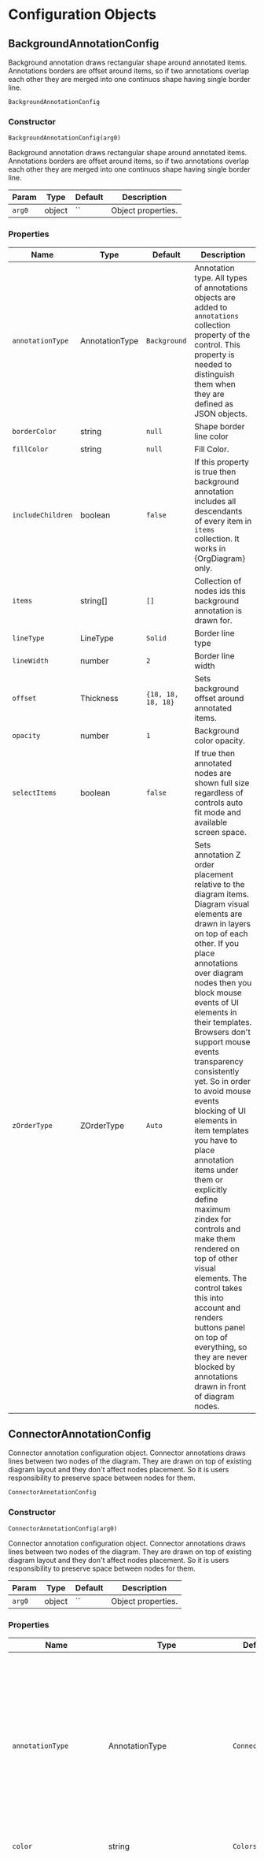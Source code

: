 # Configuration Objects
## <a name="BackgroundAnnotationConfig" id="BackgroundAnnotationConfig">BackgroundAnnotationConfig</a>
Background annotation draws rectangular shape around annotated items. Annotations borders are offset around items, so if two annotations overlap each other they are merged into one continuos shape having single border line.

 `BackgroundAnnotationConfig` 

### Constructor

 `BackgroundAnnotationConfig(arg0)` 

Background annotation draws rectangular shape around annotated items. Annotations borders are offset around items, so if two annotations overlap each other they are merged into one continuos shape having single border line.

| Param | Type | Default | Description | 
| --- | --- | --- | --- | 
 | `arg0` | object | `` | Object properties. | 

### Properties
| Name | Type | Default | Description | 
| --- | --- | --- | --- | 
 | `annotationType` | AnnotationType | `Background` | Annotation type. All types of annotations objects are added to `annotations` collection property of the control. This property is needed to distinguish them when they are defined as JSON objects. | 
 | `borderColor` | string | `null` | Shape border line color | 
 | `fillColor` | string | `null` | Fill Color. | 
 | `includeChildren` | boolean | `false` | If this property is true then background annotation includes all descendants of every item in `items` collection. It works in {OrgDiagram} only. | 
 | `items` | string[] | `[]` | Collection of nodes ids this background annotation is drawn for. | 
 | `lineType` | LineType | `Solid` | Border line type | 
 | `lineWidth` | number | `2` | Border line width | 
 | `offset` | Thickness | `{18, 18, 18, 18}` | Sets background offset around annotated items. | 
 | `opacity` | number | `1` | Background color opacity. | 
 | `selectItems` | boolean | `false` | If true then annotated nodes are shown full size regardless of controls auto fit mode and available screen space. | 
 | `zOrderType` | ZOrderType | `Auto` | Sets annotation Z order placement relative to the diagram items. Diagram visual elements are drawn in layers on top of each other. If you place annotations over diagram nodes then you block mouse events of UI elements in their templates. Browsers don't support mouse events transparency consistently yet. So in order to avoid mouse events blocking of UI elements in item templates you have to place annotation items under them or explicitly define maximum zindex for controls and make them rendered on top of other visual elements. The control takes this into account and renders buttons panel on top of everything, so they are never blocked by annotations drawn in front of diagram nodes. | 

## <a name="ConnectorAnnotationConfig" id="ConnectorAnnotationConfig">ConnectorAnnotationConfig</a>
Connector annotation configuration object. Connector annotations draws lines between two nodes of the diagram. They are drawn on top of existing diagram layout and they don't affect nodes placement. So it is users responsibility to preserve space between nodes for them.

 `ConnectorAnnotationConfig` 

### Constructor

 `ConnectorAnnotationConfig(arg0)` 

Connector annotation configuration object. Connector annotations draws lines between two nodes of the diagram. They are drawn on top of existing diagram layout and they don't affect nodes placement. So it is users responsibility to preserve space between nodes for them.

| Param | Type | Default | Description | 
| --- | --- | --- | --- | 
 | `arg0` | object | `` | Object properties. | 

### Properties
| Name | Type | Default | Description | 
| --- | --- | --- | --- | 
 | `annotationType` | AnnotationType | `Connector` | Annotation type. All types of annotations objects are added to `annotations` collection property of the control. This property is needed to distinguish them when they are defined as JSON objects. | 
 | `color` | string | `Colors.Black` | Color | 
 | `connectorPlacementType` | ConnectorPlacementType | `Offbeat` | Connector placement type defines style of connector line drawing over diagram layout. It supports two options: the `Straight` is classic direct line connecting two nodes, this is the most expected style of connector annotation drawing over diagram, the second style is called `Offbeat` and it is designed to dynamically adopt to nodes mutual location and gap between them. It uses free hand line style drawing going from start to the end node. Since every diagram is packed with various connection lines, this annotation placement style is deliberately made not straight, so it can be noticeable on top of other lines of the diagram. | 
 | `connectorShapeType` | ConnectorShapeType | `OneWay` | Connector shape type defines number of lines and arrows at their ends drawn between nodes of the connector annotation. This feature combined with basic conflict resolution, which places overlapping annotations in parallel when they overlap each other, gives you full flexibility over variations of possible connector lines between two given nodes of diagram. | 
 | `fromItem` | string | `null` | The start node of connection line | 
 | `label` | string | `null` | Label. Label styled with css class name "bp-connector-label". | 
 | `labelPlacementType` | ConnectorLabelPlacementType | `Between` | Label placement relative to connector annotation. Connector annotation is bound and drawn between two nodes defined by two properties: `fromItem` and `toItem`. Label can be placed close to "start", "end" nodes or in between of them along the connector line. | 
 | `labelSize` | Size | `{60, 30}` | Label size | 
 | `lineType` | LineType | `Solid` | Line pattern | 
 | `lineWidth` | number | `2` | Border line width. | 
 | `offset` | Thickness | `{0, 0, 0, 0}` | Connector line end points offset. By default connection lines start from the margin of the node's rectangle. If offset is positive then start point goes from outside of the rectangle, if it is negative then it starts from inside of the nodes rectangle. | 
 | `selectItems` | boolean | `true` | If true then annotated nodes are shown full size regardless of controls auto fit mode and available screen space. | 
 | `toItem` | string | `null` | The end node of connection line | 
 | `zOrderType` | ZOrderType | `Foreground` | Sets annotation Z order placement relative to the diagram items. Diagram visual elements are drawn in layers on top of each other. If you place annotations over diagram nodes then you block mouse events of UI elements in their templates. Browsers don't support mouse events transparency consistently yet. So in order to avoid mouse events blocking of UI elements in item templates you have to place annotation items under them or explicitly define maximum zindex for controls and make them rendered on top of other visual elements. The control takes this into account and renders buttons panel on top of everything, so they are never blocked by annotations drawn in front of diagram nodes. | 

## <a name="HighlightPathAnnotationConfig" id="HighlightPathAnnotationConfig">HighlightPathAnnotationConfig</a>
Highlight path annotation configuration object. Highlight path annotation traces path between given sequence of nodes over existing connector lines in the diagram.

 `HighlightPathAnnotationConfig` 

### Constructor

 `HighlightPathAnnotationConfig(arg0)` 

Highlight path annotation configuration object. Highlight path annotation traces path between given sequence of nodes over existing connector lines in the diagram.

| Param | Type | Default | Description | 
| --- | --- | --- | --- | 
 | `arg0` | object | `` | Object properties. | 

### Properties
| Name | Type | Default | Description | 
| --- | --- | --- | --- | 
 | `annotationType` | AnnotationType | `HighlightPath` | Annotation type. All types of annotations objects are added to `annotations` collection property of the control. This property is needed to distinguish them when they are defined as JSON objects. | 
 | `color` | string | `Colors.Red` | Line color | 
 | `items` | string[] | `[]` | Collection of nodes ids this annotation is drawn for. Please, pay attention that this is array of nodes ids. So if diagram finds wrong path from start to end node you have possibility to define every intermediate node in the sequence yourself. | 
 | `lineType` | LineType | `Solid` | Line type | 
 | `lineWidth` | number | `2` | Border line width | 
 | `opacity` | number | `1` | Opacity. | 
 | `selectItems` | boolean | `false` | If true then annotated nodes are shown full size regardless of controls auto fit mode and available screen space. | 
 | `showArrows` | boolean | `true` | If true then annotation has arrows along the highlight path line. | 
 | `zOrderType` | ZOrderType | `Foreground` | Sets annotation Z order placement relative to the diagram items. Diagram visual elements are drawn in layers on top of each other. If you place annotations over diagram nodes then you block mouse events of UI elements in their templates. Browsers don't support mouse events transparency consistently yet. So in order to avoid mouse events blocking of UI elements in item templates you have to place annotation items under them or explicitly define maximum zindex for controls and make them rendered on top of other visual elements. The control takes this into account and renders buttons panel on top of everything, so they are never blocked by annotations drawn in front of diagram nodes. | 

## <a name="LabelAnnotationConfig" id="LabelAnnotationConfig">LabelAnnotationConfig</a>
In-layout label annotation. Label annotations are placed in layout between nodes, they preserve space between nodes, so they don't overlap neighboring nodes. Label annotations are designed for auto placement and bundling of connection lines between nodes when needed.

 `LabelAnnotationConfig` 

### Constructor

 `LabelAnnotationConfig(arg0)` 

In-layout label annotation. Label annotations are placed in layout between nodes, they preserve space between nodes, so they don't overlap neighboring nodes. Label annotations are designed for auto placement and bundling of connection lines between nodes when needed.

| Param | Type | Default | Description | 
| --- | --- | --- | --- | 
 | `arg0` | object | `` | Object properties. | 

### Properties
| Name | Type | Default | Description | 
| --- | --- | --- | --- | 
 | `annotationType` | AnnotationType | `Label` | Annotation type. All types of annotations objects are added to `annotations` collection property of the control. This property is needed to distinguish them when they are defined as JSON objects. | 
 | `fromItem` | string | `null` | This is the item id you are creating annotation for. | 
 | `itemTitleColor` | string | `Colors.RoyalBlue` | Default template title background color. | 
 | `templateName` | string | `null` | Template name used to render this label. | 
 | `title` | string | `null` | Title. Annotation label text, it is styled with css class name "bp-connector-label". | 
 | `toItems` | string[] | `[]` | This collection should contain only child or parent items of the annotated item. It cannot contain children and parents at the same time. If it contain sub set of children then annotation label bundles children into subset and annotations form cascades of labels over connection lines in the diagram. | 

## <a name="LevelAnnotationConfig" id="LevelAnnotationConfig">LevelAnnotationConfig</a>
Level annotation highlights same level nodes of the diagram via drawing continuous rectangular shape from side to side in their background. Stripe has optional title on the side of the diagram view area. Title may be placed inside or outside of the diagram. If it is placed inside, it is drawn in the background and does not occupy space.

 `LevelAnnotationConfig` 

### Constructor

 `LevelAnnotationConfig(arg0)` 

Level annotation highlights same level nodes of the diagram via drawing continuous rectangular shape from side to side in their background. Stripe has optional title on the side of the diagram view area. Title may be placed inside or outside of the diagram. If it is placed inside, it is drawn in the background and does not occupy space.

| Param | Type | Default | Description | 
| --- | --- | --- | --- | 
 | `arg0` | object | `` | Object properties. | 

### Properties
| Name | Type | Default | Description | 
| --- | --- | --- | --- | 
 | `annotationType` | AnnotationType | `Level` | Annotation type. All types of annotations objects are added to `annotations` collection property of the control. This property is needed to distinguish them when they are defined as a type less JSON objects. | 
 | `borderColor` | string | `null` | Background stripe border line color | 
 | `fillColor` | string | `"#D4D4D4"` | Background stripe fill Color. | 
 | `levels` | string[] | `[]` | Collection of levels this level annotation is drawn for. | 
 | `lineType` | LineType | `Solid` | Background stripe border line type | 
 | `lineWidth` | Thickness | `{0, 0, 0, 0}` | Background stripe border line width. Use {Thickness} to set border width individually per side. | 
 | `offset` | Thickness | `{0, 0, 0, 0}` | Sets background offset relative to default position. | 
 | `opacity` | number | `1` | Background color opacity. | 
 | `title` | string | `null` | Level Title. | 
 | `titleColor` | string | `null` | The level title background color. | 
 | `titleFontColor` | string | `null` | Title font color. | 

## <a name="PaletteItemConfig" id="PaletteItemConfig">PaletteItemConfig</a>
Palette Item configuration object defines cross family connections lines styles. Multi-parent diagrams have cross hierarchy relation lines, so in order to make their visual tracing more easy on diagram every connection line can be styled differently. (This is the same approach as for visualization of regular classic line charts. If we have multiple lines in chart area it makes sense to style every line individually.)

 `PaletteItemConfig` 

### Constructor

 `PaletteItemConfig(arg0, arg1, arg2)` 

Palette Item configuration object defines cross family connections lines styles. Multi-parent diagrams have cross hierarchy relation lines, so in order to make their visual tracing more easy on diagram every connection line can be styled differently. (This is the same approach as for visualization of regular classic line charts. If we have multiple lines in chart area it makes sense to style every line individually.)

| Param | Type | Default | Description | 
| --- | --- | --- | --- | 
 | `arg0` | PaletteItemConfig | `` | Palette properties object. | 
 | `arg0` | string | `` | Line color | 
 | `arg1` | number | `` | Line width | 
 | `arg2` | LineType | `` | Line type | 

### Properties
| Name | Type | Default | Description | 
| --- | --- | --- | --- | 
 | `lineColor` | string | `Colors.Silver` | Line color | 
 | `lineType` | LineType | `Solid` | Line type | 
 | `lineWidth` | number | `1` | Line width | 

## <a name="ShapeAnnotationConfig" id="ShapeAnnotationConfig">ShapeAnnotationConfig</a>
Shape annotation configuration object. Shape annotation is a possibility to draw some geometrical shapes over nodes of the diagram.

 `ShapeAnnotationConfig` 

### Constructor

 `ShapeAnnotationConfig(arg0)` 

Shape annotation configuration object. Shape annotation is a possibility to draw some geometrical shapes over nodes of the diagram.

| Param | Type | Default | Description | 
| --- | --- | --- | --- | 
 | `arg0` | object | `` | Object properties. | 

### Properties
| Name | Type | Default | Description | 
| --- | --- | --- | --- | 
 | `annotationType` | AnnotationType | `Shape` | Annotation type. All types of annotations objects are added to `annotations` collection property of the control. This property is needed to distinguish them when they are defined as JSON objects. | 
 | `borderColor` | string | `null` | Shape border line color | 
 | `cornerRadius` | string, number | `"10%"` | Corner radius. Body corner radius in percents or pixels. For applicable shapes only. | 
 | `fillColor` | string | `null` | Shape fill color | 
 | `items` | string[] | `[]` | Collection of nodes ids this shape annotation is drawn for. | 
 | `label` | string | `null` | Label. Label styled with css class name "bp-connector-label". | 
 | `labelOffset` | number | `4` | Label offset from shape in pixels. | 
 | `labelPlacement` | PlacementType | `Auto` | Label placement relative to the annotation. | 
 | `labelSize` | Size | `{60, 30}` | Label size | 
 | `lineType` | LineType | `Solid` | Border line type | 
 | `lineWidth` | number | `2` | Border line width | 
 | `offset` | Thickness | `{0, 0, 0, 0}` | Sets shape offset around annotated items. | 
 | `opacity` | number | `1` | Background color opacity. | 
 | `selectItems` | boolean | `false` | If true then annotated nodes are shown full size regardless of controls auto fit mode and available screen space. | 
 | `shapeType` | ShapeType | `Rectangle` | Shape | 
 | `zOrderType` | ZOrderType | `Auto` | Sets annotation Z order placement relative to the diagram items. Diagram visual elements are drawn in layers on top of each other. If you place annotations over diagram nodes then you block mouse events of UI elements in their templates. Browsers don't support mouse events transparency consistently yet. So in order to avoid mouse events blocking of UI elements in item templates you have to place annotation items under them or explicitly define maximum zindex for controls and make them rendered on top of other visual elements. The control takes this into account and renders buttons panel on top of everything, so they are never blocked by annotations drawn in front of diagram nodes. | 

## <a name="TemplateConfig" id="TemplateConfig">TemplateConfig</a>
Template configuration object defines DOM elements for node content, cursor and highlight visual representation. They are grouped into one configuration object because if we decide to customize cursor or highlight templates most likely we are going to make them item template specific. At the same time control does not require all 3 of them to be defined. If cursor or highlight templates properties are not set in template configuration object then control uses internal default template for all of them. Generally all 3 templates can be set to null, so default templates are going to be used by control.

 `TemplateConfig` 

### Properties
| Name | Type | Default | Description | 
| --- | --- | --- | --- | 
 | `cursorBorderWidth` | number | `2` | Cursor frame border width. | 
 | `cursorPadding` | Thickness | `{3, 3, 3, 3}` | Cursor frame offset from node. | 
 | `cursorTemplate` | string, object | `null` | Cursor Template. The control calls `onCursorRender` callback function when specific node cursor needs to be rendered with this template. | 
 | `highlightBorderWidth` | number | `1` | Highlight frame border width. | 
 | `highlightPadding` | Thickness | `{2, 2, 2, 2}` | Highlight frame offset from node. | 
 | `highlightTemplate` | string, object | `null` | Highlight Template. The control calls `onHighlightRender` callback function when specific node highlight needs to be rendered with this template. | 
 | `isActive` | boolean | `true` | If true it makes templated items inactive in diagram layout. Inactive items are regular items excluded from navigation, that means when use auto fit mode, selection of neighboring node to inactive item makes all nodes of inactive item shown in full size as well. Inactive items play a role of in layout annotations having no user interaction and templated with HTML. For example they can be used to add titles into family diagram layout or terminator items indicating that upon reaching them diagram would load extra nodes into layout. | 
 | `itemBorderWidth` | number | `1` | Border width. We use archaic method to layout cursor and highlight frames around nodes, so we need to know border width in order measure gaps between them properly. | 
 | `itemSize` | Size | `{120, 100}` | Size. Control deals with fixed size layout, it makes no guesses about content and size of nodes. So we don't support in any form nodes auto sizing. In order to support such feature control should measure content of every node before rendering cycle. Taking into account that nodes visibility depends on available space it is going to be infinite loop of diagram layout and nodes measure iterations. The more space we provide to nodes the less number of diagram nodes is going to be visible. So control expect that node size is hard valued in template configuration. | 
 | `itemTemplate` | string, object | `null` | Item template. Supported template formats: Control provide two distinct ways to define item templates. The original one is based on setting HTML elements content via innerHTML DOM element property, see following reference at https://developer.mozilla.org web site for more details. The modern way is to use JSON ML library that is our recommended solution for templates definition, see following web site for more details http://www.jsonml.org/. This is only 3d party MIT licensed code included into our code base, everything else is 100% authentic. We adopted it with minor modifications, it generally works according to its original design. The control calls `onItemRender` callback function when specific node cursor needs to be rendered with this template. | 
 | `minimizedItemBorderColor` | string | `null` | Marker border line color. By default it is the same as `itemTitleColor` of rendered node. | 
 | `minimizedItemCornerRadius` | number | `null` | Marker corder radius for simple squares. By default it is null and dots displayed as cycles. If corner radius set to 0 then they are displayed as regular squares. | 
 | `minimizedItemFillColor` | string | `null` | Marker fill color. By default it is the same as `itemTitleColor` of rendered node. | 
 | `minimizedItemLineWidth` | number | `1` | Marker border line width | 
 | `minimizedItemOpacity` | number | `1` | Marker fill color opacity. | 
 | `minimizedItemShapeType` | ShapeType | `null` | Marker type. The shape of the marker when node is minimized by auto fit. The control supports auto fit of the diagram into available screen space. When diagram size significantly larger than available screen space, its scrolling and navigation becomes problematic, so control supports automatic diagram fit into the screen space via rendering some of its nodes in form of small markers. So this option sets marker shape for nodes templated with this template. | 
 | `minimizedItemSize` | Size | `{4, 4}` | Marker size. | 
 | `name` | string | `null` | Name. Every template configuration object has name property, it is being used to reference templates from items. This name is used to as an argument of call back rendering function as well. If item has not template name set it uses default template for rendering. | 

### Templates Properties
| Name | Type | Default | Description | 
| --- | --- | --- | --- | 
 | `hasButtons` | boolean | `Enabled.Auto` | Sets buttons panel visibility. `Auto` - depends on master config `hasButtons` property setting. `True` - visible `False` - hidden | 

**Events**

 `onButtonsRender(event, data)` 

On buttons panel render event. This callback function is called to render context of buttons panel. It is used to replace `buttons` collection property in the control. So we preserve context buttons panel as a functional concept, but eliminate buttons customization API.

| Param | Type | Default | Description | 
| --- | --- | --- | --- | 
 | `event` | Object | `` | Mouse event | 
 | `data` | EventArgs | `` | Context information | 
